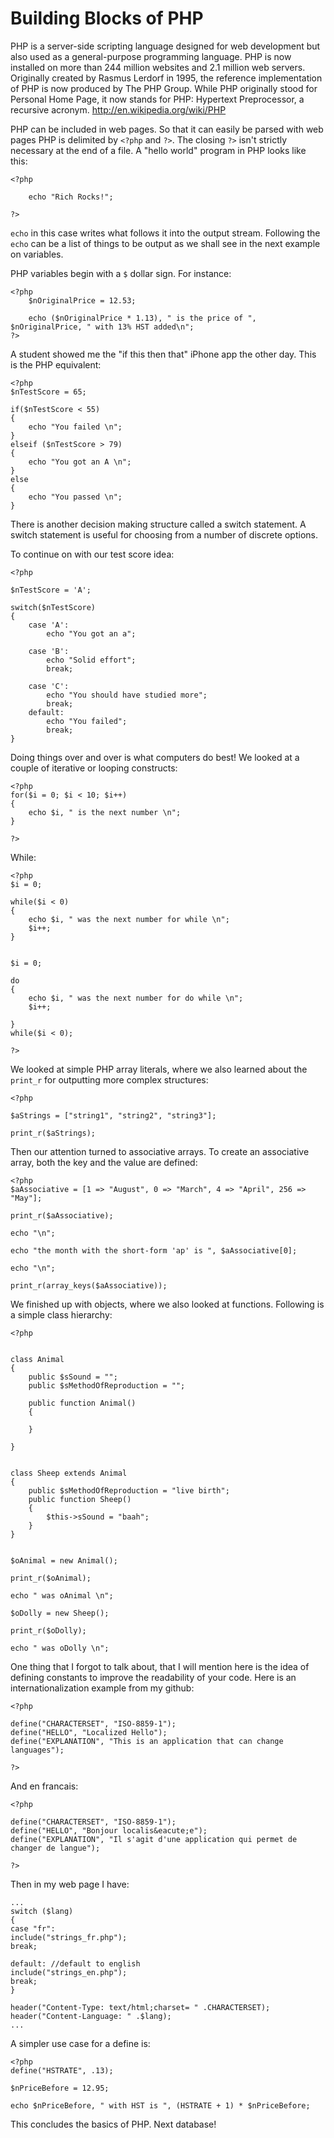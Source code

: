 Building Blocks of PHP
======================

PHP is a server-side scripting language designed for web development but also used as a general-purpose programming language. PHP is now installed on more than 244 million websites and 2.1 million web servers. Originally created by Rasmus Lerdorf in 1995, the reference implementation of PHP is now produced by The PHP Group. While PHP originally stood for Personal Home Page, it now stands for PHP: Hypertext Preprocessor, a recursive acronym. http://en.wikipedia.org/wiki/PHP

PHP can be included in web pages. So that it can easily be parsed with web pages PHP is delimited by `<?php` and `?>`. The closing `?>` isn't strictly necessary at the end of a file. A "hello world" program in PHP looks like this:

	<?php
	
		echo "Rich Rocks!";
	
	?>
	
`echo` in this case writes what follows it into the output stream. Following the `echo` can be a list of things to be output as we shall see in the next example on variables.

PHP variables begin with a `$` dollar sign. For instance:

	<?php
		$nOriginalPrice = 12.53;
		
		echo ($nOriginalPrice * 1.13), " is the price of ", $nOriginalPrice, " with 13% HST added\n";
	?>

A student showed me the "if this then that" iPhone app the other day. This is the PHP equivalent:

	<?php
	$nTestScore = 65;
	
	if($nTestScore < 55)
	{
		echo "You failed \n";
	}
	elseif ($nTestScore > 79)
	{
		echo "You got an A \n";
	}
	else
	{
		echo "You passed \n";
	}

There is another decision making structure called a switch statement. A switch statement is useful for choosing from a number of discrete options.

To continue on with our test score idea:

	<?php
	
	$nTestScore = 'A';
	
	switch($nTestScore)
	{
		case 'A':
			echo "You got an a";
			
		case 'B':
			echo "Solid effort";
			break;
			
		case 'C':
			echo "You should have studied more";
			break;
		default:
			echo "You failed";
			break;
	} 
	
Doing things over and over is what computers do best! We looked at a couple of iterative or looping constructs:

	<?php
	for($i = 0; $i < 10; $i++)
	{
		echo $i, " is the next number \n";
	}
	
	?>
	
While:

	<?php
	$i = 0;
	
	while($i < 0)
	{
		echo $i, " was the next number for while \n";
		$i++;
	}
	
	
	$i = 0;
	
	do 
	{
		echo $i, " was the next number for do while \n";
		$i++;
		
	}
	while($i < 0);
	
	?>
	
We looked at simple PHP array literals, where we also learned about the `print_r` for outputting more complex structures:

	<?php
	
	$aStrings = ["string1", "string2", "string3"];
	
	print_r($aStrings);
	
Then our attention turned to associative arrays. To create an associative array, both the key and the value are defined:

	<?php
	$aAssociative = [1 => "August", 0 => "March", 4 => "April", 256 => "May"];
	
	print_r($aAssociative);
	
	echo "\n";
	
	echo "the month with the short-form 'ap' is ", $aAssociative[0];
	
	echo "\n";
	
	print_r(array_keys($aAssociative));
	
We finished up with objects, where we also looked at functions. Following is a simple class hierarchy:
 
	<?php
	
	
	class Animal
	{
		public $sSound = "";
		public $sMethodOfReproduction = "";
		
		public function Animal()
		{
			
		}
		
	}
	
	
	class Sheep extends Animal
	{
		public $sMethodOfReproduction = "live birth";
		public function Sheep()
		{
			$this->sSound = "baah";
		}
	}
	
	
	$oAnimal = new Animal();
	
	print_r($oAnimal);
	
	echo " was oAnimal \n";
	
	$oDolly = new Sheep();
	
	print_r($oDolly);
	
	echo " was oDolly \n"; 
 
 One thing that I forgot to talk about, that I will mention here is the idea of defining constants to improve the readability of your code. Here is an internationalization example from my github:
 

	<?php
	
	define("CHARACTERSET", "ISO-8859-1");
	define("HELLO", "Localized Hello");
	define("EXPLANATION", "This is an application that can change languages");
	
	?>
 
 And en francais:
 

	<?php
	
	define("CHARACTERSET", "ISO-8859-1");
	define("HELLO", "Bonjour localis&eacute;e");
	define("EXPLANATION", "Il s'agit d'une application qui permet de changer de langue");
	
	?>
 
 Then in my web page I have:

	... 
	switch ($lang)
	{
	case "fr":
	include("strings_fr.php");
	break;
	
	default: //default to english
	include("strings_en.php");
	break;
	}
	
	header("Content-Type: text/html;charset= " .CHARACTERSET);
	header("Content-Language: " .$lang);
	...

A simpler use case for a define is:

	<?php
	define("HSTRATE", .13);
	
	$nPriceBefore = 12.95;
	
	echo $nPriceBefore, " with HST is ", (HSTRATE + 1) * $nPriceBefore; 

This concludes the basics of PHP. Next database! 